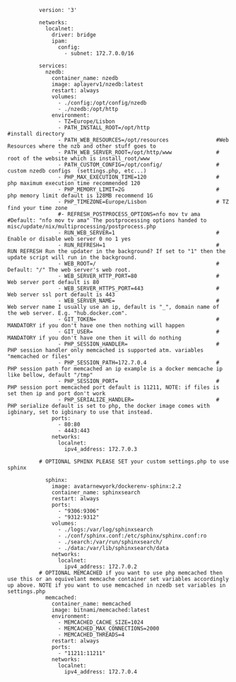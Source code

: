               version: '3'

              networks:
                localnet:
                  driver: bridge
                  ipam:
                    config:
                      - subnet: 172.7.0.0/16

              services:
                nzedb:
                  container_name: nzedb
                  image: aplayerv1/nzedb:latest
                  restart: always
                  volumes:
                    - ./config:/opt/config/nzedb
                    - ./nzedb:/opt/http
                  environment:
                    - TZ=Europe/Lisbon
                    - PATH_INSTALL_ROOT=/opt/http                     #install directory
                    - PATH_WEB_RESOURCES=/opt/resources               #Web Resources where the nzb and other stuff goes to
                    - PATH_WEB_SERVER_ROOT=/opt/http/www              # root of the website which is install_root/www
                    - PATH_CUSTOM_CONFIG=/opt/config/                 # custom nzedb configs  (settings.php, etc...)
                    - PHP_MAX_EXECUTION_TIME=120                      # php maximum execution time recommended 120
                    - PHP_MEMORY_LIMIT=2G                             # php memory limit default is 128MB recommend 1G
                    - PHP_TIMEZONE=Europe/Lisbon                      # TZ find your time zone
                    #- REFRESH_POSTPROCESS_OPTIONS=nfo mov tv ama     #Default: "nfo mov tv ama" The postprocessing options handed to misc/update/nix/multiprocessing/postprocess.php  
                    - RUN_WEB_SERVER=1                                # Enable or disable web server 0 no 1 yes
                    - RUN_REFRESH=1                                   # RUN REFRESH Run the updater in the background? If set to "1" then the update script will run in the background. 
                    - WEB_ROOT=/                                      # Default: "/" The web server's web root. 
                    - WEB_SERVER_HTTP_PORT=80                         # Web server port default is 80
                    - WEB_SERVER_HTTPS_PORT=443                       # Web server ssl port default is 443
                    - WEB_SERVER_NAME=                                # Web server name I usually use an ip, default is "_", domain name of the web server. E.g. "hub.docker.com".
                    - GIT_TOKEN=                                      # MANDATORY if you don't have one then nothing will happen
                    - GIT_USER=                                       # MANDATORY if you don't have one then it will do nothing
                    - PHP_SESSION_HANDLER=                            # PHP session handler only memcached is supported atm. variables "memcached or files"
                    - PHP_SESSION_PATH=172.7.0.4                      # PHP session path for memcached an ip example is a docker memcache ip like bellow, default "/tmp"
                    - PHP_SESSION_PORT=                               # PHP session port memcached port default is 11211, NOTE: if files is set then ip and port don't work
                    - PHP_SERIALIZE_HANDLER=                          # PHP serialize default is set to php, the docker image comes with igbinary, set to igbinary to use that instead.
                  ports:
                    - 80:80
                    - 4443:443
                  networks:
                    localnet:
                      ipv4_address: 172.7.0.3

              # OPTIONAL SPHINX PLEASE SET your custom settings.php to use sphinx

                sphinx:
                  image: avatarnewyork/dockerenv-sphinx:2.2
                  container_name: sphinxsearch
                  restart: always
                  ports:
                    - "9306:9306" 
                    - "9312:9312"
                  volumes:
                    - ./logs:/var/log/sphinxsearch
                    - ./conf/sphinx.conf:/etc/sphinx/sphinx.conf:ro
                    - ./search:/var/run/sphinxsearch/
                    - ./data:/var/lib/sphinxsearch/data 
                  networks:
                    localnet:
                      ipv4_address: 172.7.0.2
              # OPTIONAL MEMCACHED if you want to use php memcached then use this or an equivelant memcache container set variables accordingly up above. NOTE if you want to use memcached in nzedb set variables in settings.php 
                memcached:
                  container_name: memcached
                  image: bitnami/memcached:latest
                  environment:
                    - MEMCACHED_CACHE_SIZE=1024
                    - MEMCACHED_MAX_CONNECTIONS=2000
                    - MEMCACHED_THREADS=4
                  restart: always
                  ports:
                    - "11211:11211"
                  networks:
                    localnet:
                      ipv4_address: 172.7.0.4
